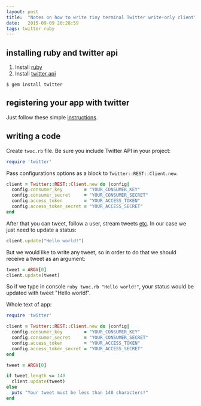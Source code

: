 ```yaml
---
layout: post
title:  "Notes on how to write tiny terminal Twitter write-only client"
date:   2015-09-09 20:28:59
tags: twitter ruby
---
```


## installing ruby and twitter api

1. Install [ruby](https://www.ruby-lang.org/en/documentation/installation/)
2. Install [twitter api](https://github.com/sferik/twitter)

```ksh
$ gem install twitter
```

## registering your app with twitter

Just follow these simple [instructions](http://iag.me/socialmedia/how-to-create-a-twitter-app-in-8-easy-steps/).


## writing a code

Create `twoc.rb` file.
Be sure you include Twitter API in your project:

```ruby
require 'twitter'
```

Pass configurations options as a block to `Twitter::REST::Client.new`.

```ruby
client = Twitter::REST::Client.new do |config|
  config.consumer_key        = "YOUR_CONSUMER_KEY"
  config.consumer_secret     = "YOUR_CONSUMER_SECRET"
  config.access_token        = "YOUR_ACCESS_TOKEN"
  config.access_token_secret = "YOUR_ACCESS_SECRET"
end
```

After that you can tweet, follow a user, stream tweets [etc](https://github.com/sferik/twitter).
In our case we just need to update a status:

```ruby
client.update("Hello world!")
```

But we would like to write any tweet, so in order to do that we should receive a tweet as an argument:

```ruby
tweet = ARGV[0]
client.update(tweet)
```

So if we type in console `ruby twoc.rb "Hello world!"`, your status would be updated with tweet "Hello world!".

Whole text of app:

```ruby
require 'twitter'

client = Twitter::REST::Client.new do |config|
  config.consumer_key        = "YOUR_CONSUMER_KEY"
  config.consumer_secret     = "YOUR_CONSUMER_SECRET"
  config.access_token        = "YOUR_ACCESS_TOKEN"
  config.access_token_secret = "YOUR_ACCESS_SECRET"
end

tweet = ARGV[0]

if tweet.length <= 140
  client.update(tweet)
else
  puts "Your tweet must be less than 140 characters!"
end
```
